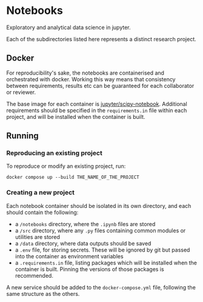# Notebooks

Exploratory and analytical data science in jupyter.

Each of the subdirectories listed here represents a distinct research project.

## Docker

For reproducibility's sake, the notebooks are containerised and orchestrated with docker. Working this way means that consistency between requirements, results etc can be guaranteed for each collaborator or reviewer.

The base image for each container is [jupyter/scipy-notebook](https://jupyter-docker-stacks.readthedocs.io/en/latest/using/selecting.html#jupyter-scipy-notebook). Additional requirements should be specified in the `requirements.in` file within each project, and will be installed when the container is built.

## Running

### Reproducing an existing project

To reproduce or modify an existing project, run:

```
docker compose up --build THE_NAME_OF_THE_PROJECT
```

### Creating a new project

Each notebook container should be isolated in its own directory, and each should contain the following:

- a `/notebooks` directory, where the `.ipynb` files are stored
- a `/src` directory, where any `.py` files containing common modules or utilities are stored
- a `/data` directory, where data outputs should be saved
- a `.env` file, for storing secrets. These will be ignored by git but passed into the container as environment variables
- a `.requirements.in` file, listing packages which will be installed when the container is built. Pinning the versions of those packages is recommended.

A new service should be added to the `docker-compose.yml` file, following the same structure as the others.
